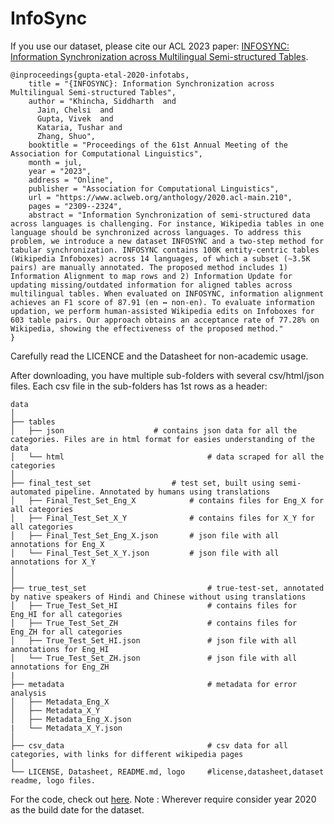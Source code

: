 # InfoSync
<!-- <p align="center"><img width="80%" src="logo.png" /></p> -->

If you use our dataset, please cite our ACL 2023 paper: [INFOSYNC: Information Synchronization across Multilingual Semi-structured Tables](https://www.aclweb.org/anthology/2020.acl-main.210.pdf).

```
@inproceedings{gupta-etal-2020-infotabs,
    title = "{INFOSYNC}: Information Synchronization across Multilingual Semi-structured Tables",
    author = "Khincha, Siddharth  and
      Jain, Chelsi  and
      Gupta, Vivek  and
      Kataria, Tushar and
      Zhang, Shuo",
    booktitle = "Proceedings of the 61st Annual Meeting of the Association for Computational Linguistics",
    month = jul,
    year = "2023",
    address = "Online",
    publisher = "Association for Computational Linguistics",
    url = "https://www.aclweb.org/anthology/2020.acl-main.210",
    pages = "2309--2324",
    abstract = "Information Synchronization of semi-structured data across languages is challenging. For instance, Wikipedia tables in one language should be synchronized across languages. To address this problem, we introduce a new dataset INFOSYNC and a two-step method for tabular synchronization. INFOSYNC contains 100K entity-centric tables (Wikipedia Infoboxes) across 14 languages, of which a subset (∼3.5K pairs) are manually annotated. The proposed method includes 1) Information Alignment to map rows and 2) Information Update for updating missing/outdated information for aligned tables across multilingual tables. When evaluated on INFOSYNC, information alignment achieves an F1 score of 87.91 (en ↔ non-en). To evaluate information updation, we perform human-assisted Wikipedia edits on Infoboxes for 603 table pairs. Our approach obtains an acceptance rate of 77.28% on Wikipedia, showing the effectiveness of the proposed method."
}
```

Carefully read the LICENCE and the Datasheet for non-academic usage. 

After downloading, you have multiple sub-folders with several csv/html/json files. Each csv file in the sub-folders has 1st rows as a header:

```
data
│ 
├── tables
│   ├── json				    # contains json data for all the categories. Files are in html format for easies understanding of the data
│   └── html                                # data scraped for all the categories
│
├── final_test_set		            # test set, built using semi-automated pipeline. Annotated by humans using translations
│   ├── Final_Test_Set_Eng_X 		    # contains files for Eng_X for all categories
│   ├── Final_Test_Set_X_Y 	            # contains files for X_Y for all categories
│   ├── Final_Test_Set_Eng_X.json 		# json file with all annotations for Eng_X
│   └── Final_Test_Set_X_Y.json 		# json file with all annotations for X_Y
│
│
├── true_test_set						    # true-test-set, annotated by native speakers of Hindi and Chinese without using translations
│   ├── True_Test_Set_HI 					# contains files for Eng_HI for all categories
│   ├── True_Test_Set_ZH 				    # contains files for Eng_ZH for all categories
│   ├── True_Test_Set_HI.json 			    # json file with all annotations for Eng_HI
│   └── True_Test_Set_ZH.json 			    # json file with all annotations for Eng_ZH
|
├── metadata 							    # metadata for error analysis
│   ├── Metadata_Eng_X 
│   ├── Metadata_X_Y						
│   ├── Metadata_Eng_X.json 							
|   └── Metadata_X_Y.json 
│   		  
├── csv_data						        # csv data for all categories, with links for different wikipedia pages
│
└── LICENSE, Datasheet, README.md, logo		#license,datasheet,dataset readme, logo files.

```

For the code, check out [here](https://github.com/Info-Sync/InfoSync/tree/main/scripts). Note : Wherever require consider year 2020 as the build date for the dataset.
